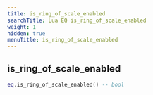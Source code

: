 ```yaml
---
title: is_ring_of_scale_enabled
searchTitle: Lua EQ is_ring_of_scale_enabled
weight: 1
hidden: true
menuTitle: is_ring_of_scale_enabled
---
```

## is_ring_of_scale_enabled
```lua
eq.is_ring_of_scale_enabled() -- bool
```